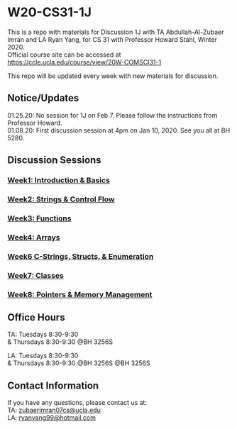 # W20-CS31-1J

This is a repo with materials for Discussion 1J with TA Abdullah-Al-Zubaer Imran and LA Ryan Yang, for CS 31 with Professor Howard Stahl, Winter 2020.  
Official course site can be accessed at https://ccle.ucla.edu/course/view/20W-COMSCI31-1

This repo will be updated every week with new materials for discussion.


## Notice/Updates
01.25.20: No session for 1J on Feb 7. Please follow the instructions from Professor Howard.<br>
01.08.20: First discussion session at 4pm on Jan 10, 2020. See you all at BH 5280.


## Discussion Sessions

### <a href = "https://github.com/zubaerimran/W20-CS31-1J/blob/master/week1/winter20_cs31_w1.pdf">Week1: Introduction & Basics</a>
### <a href = "https://github.com/zubaerimran/W20-CS31-1J/blob/master/week2/winter20_cs31_w2.pdf">Week2: Strings & Control Flow</a>
### <a href = "https://github.com/zubaerimran/W20-CS31-1J/blob/master/week3/winter20_cs31_w3.pdf">Week3: Functions</a>
### <a href = "https://github.com/zubaerimran/W20-CS31-1J/blob/master/week4/winter20_cs31_w4.pdf">Week4: Arrays</a>
### <a href = "https://github.com/zubaerimran/W20-CS31-1J/blob/master/week6/winter20_cs31_w6.pdf">Week6 C-Strings, Structs, & Enumeration</a>
### <a href = "https://github.com/zubaerimran/W20-CS31-1J/blob/master/week7/winter20_cs31_w7.pdf">Week7: Classes</a>
### <a href = "https://github.com/zubaerimran/W20-CS31-1J/blob/master/week8/winter20_cs31_w8.pdf">Week8: Pointers & Memory Management</a>



## Office Hours
TA: Tuesdays 8:30-9:30 <br>
& Thursdays 8:30-9:30 @BH 3256S

LA: Tuesdays 8:30-9:30 <br>
& Thursdays 8:30-9:30 @BH 3256S
@BH 3256S

## Contact Information

If you have any questions, please contact us at:  
TA: zubaerimran07cs@ucla.edu  
LA: ryanyang99@hotmail.com

